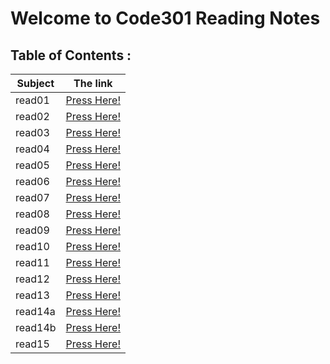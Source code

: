 # Welcome to Code301 Reading Notes

## Table of Contents :

| Subject | The link |
| --- | --- |
| read01 | [Press Here!](https://ahmedzatar.github.io/reading-notes/301/read01) |
| read02 | [Press Here!](https://ahmedzatar.github.io/reading-notes/301/read02) |
| read03 | [Press Here!](https://ahmedzatar.github.io/reading-notes/301/read03) |
| read04 | [Press Here!](https://ahmedzatar.github.io/reading-notes/301/read04) |
| read05 | [Press Here!](https://ahmedzatar.github.io/reading-notes/301/read05) |
| read06 | [Press Here!](https://ahmedzatar.github.io/reading-notes/301/read06) |
| read07 | [Press Here!](https://ahmedzatar.github.io/reading-notes/301/read07) |
| read08 | [Press Here!](https://ahmedzatar.github.io/reading-notes/301/read08) |
| read09 | [Press Here!](https://ahmedzatar.github.io/reading-notes/301/read09) |
| read10 | [Press Here!](https://ahmedzatar.github.io/reading-notes/301/read10) |
| read11 | [Press Here!](https://ahmedzatar.github.io/reading-notes/301/read11) |
| read12 | [Press Here!](https://ahmedzatar.github.io/reading-notes/301/read12) |
| read13 | [Press Here!](https://ahmedzatar.github.io/reading-notes/301/read12) |
| read14a | [Press Here!](https://ahmedzatar.github.io/reading-notes/301/read14a) |
| read14b | [Press Here!](https://ahmedzatar.github.io/reading-notes/301/read14b) |
| read15 | [Press Here!](https://ahmedzatar.github.io/reading-notes/301/read15) |


